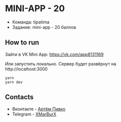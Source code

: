 # MINI-APP - 20
- Команда: tipatima
- Задание: mini-app - 20 баллов
## How to run
Зайти в VK Mini App: 
https://vk.com/app8131169

Или запустить локально. Сервер будет развёрнут на http://localhost:3000
```
yarn
yarn dev
```
## Contacts
- Вконтакте - [Артём Пивко](https://vk.com/xmarburx)
- Telegram - [XMarBurX](https://t.me/XMarBurX)
